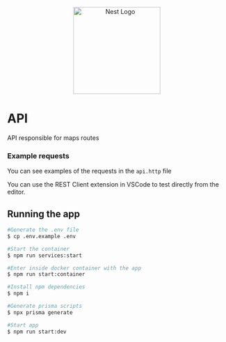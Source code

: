 <p align="center">
  <a href="http://nestjs.com/" target="blank"><img src="https://nestjs.com/img/logo-small.svg" width="200" alt="Nest Logo" /></a>
</p>

[circleci-image]: https://img.shields.io/circleci/build/github/nestjs/nest/master?token=abc123def456
[circleci-url]: https://circleci.com/gh/nestjs/nest

# API

API responsible for maps routes

### Example requests

You can see examples of the requests in the `api.http` file

You can use the REST Client extension in VSCode to test directly from the editor.

## Running the app

```bash
#Generate the .env file
$ cp .env.example .env

#Start the container
$ npm run services:start

#Enter inside docker container with the app
$ npm run start:container

#Install npm dependencies
$ npm i

#Generate prisma scripts
$ npx prisma generate

#Start app
$ npm run start:dev
```
